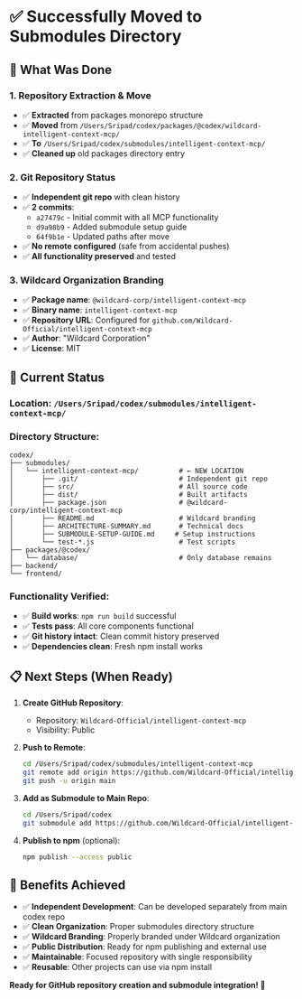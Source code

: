 # ✅ Successfully Moved to Submodules Directory

## 🎯 **What Was Done**

### **1. Repository Extraction & Move**
- ✅ **Extracted** from packages monorepo structure
- ✅ **Moved** from `/Users/Sripad/codex/packages/@codex/wildcard-intelligent-context-mcp/`  
- ✅ **To** `/Users/Sripad/codex/submodules/intelligent-context-mcp/`
- ✅ **Cleaned up** old packages directory entry

### **2. Git Repository Status**  
- ✅ **Independent git repo** with clean history
- ✅ **2 commits**:
  - `a27479c` - Initial commit with all MCP functionality
  - `d9a98b9` - Added submodule setup guide  
  - `64f9b1e` - Updated paths after move
- ✅ **No remote configured** (safe from accidental pushes)
- ✅ **All functionality preserved** and tested

### **3. Wildcard Organization Branding**
- ✅ **Package name**: `@wildcard-corp/intelligent-context-mcp`
- ✅ **Binary name**: `intelligent-context-mcp`
- ✅ **Repository URL**: Configured for `github.com/Wildcard-Official/intelligent-context-mcp`
- ✅ **Author**: "Wildcard Corporation"
- ✅ **License**: MIT

## 🚀 **Current Status**

### **Location**: `/Users/Sripad/codex/submodules/intelligent-context-mcp/`

### **Directory Structure**:
```
codex/
├── submodules/
│   └── intelligent-context-mcp/          # ← NEW LOCATION
│       ├── .git/                         # Independent git repo
│       ├── src/                          # All source code
│       ├── dist/                         # Built artifacts  
│       ├── package.json                  # @wildcard-corp/intelligent-context-mcp
│       ├── README.md                     # Wildcard branding
│       ├── ARCHITECTURE-SUMMARY.md       # Technical docs
│       ├── SUBMODULE-SETUP-GUIDE.md     # Setup instructions
│       └── test-*.js                     # Test scripts
├── packages/@codex/
│   └── database/                         # Only database remains
├── backend/
└── frontend/
```

### **Functionality Verified**:
- ✅ **Build works**: `npm run build` successful
- ✅ **Tests pass**: All core components functional
- ✅ **Git history intact**: Clean commit history preserved
- ✅ **Dependencies clean**: Fresh npm install works

## 📋 **Next Steps (When Ready)**

1. **Create GitHub Repository**:
   - Repository: `Wildcard-Official/intelligent-context-mcp`
   - Visibility: Public

2. **Push to Remote**:
   ```bash
   cd /Users/Sripad/codex/submodules/intelligent-context-mcp
   git remote add origin https://github.com/Wildcard-Official/intelligent-context-mcp.git
   git push -u origin main
   ```

3. **Add as Submodule to Main Repo**:
   ```bash
   cd /Users/Sripad/codex
   git submodule add https://github.com/Wildcard-Official/intelligent-context-mcp.git submodules/intelligent-context-mcp
   ```

4. **Publish to npm** (optional):
   ```bash
   npm publish --access public
   ```

## 🎉 **Benefits Achieved**

- ✅ **Independent Development**: Can be developed separately from main codex repo
- ✅ **Clean Organization**: Proper submodules directory structure
- ✅ **Wildcard Branding**: Properly branded under Wildcard organization  
- ✅ **Public Distribution**: Ready for npm publishing and external use
- ✅ **Maintainable**: Focused repository with single responsibility
- ✅ **Reusable**: Other projects can use via npm install

**Ready for GitHub repository creation and submodule integration! 🚀**